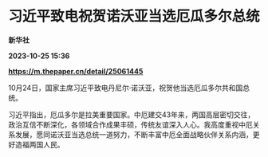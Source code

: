 # 习近平致电祝贺诺沃亚当选厄瓜多尔总统
**新华社**

**2023-10-25 15:36**

**https://m.thepaper.cn/detail/25061445**

10月24日，国家主席习近平致电丹尼尔·诺沃亚，祝贺他当选厄瓜多尔共和国总统。

习近平指出，厄瓜多尔是拉美重要国家。中厄建交43年来，两国高层密切交往，政治互信不断深化，各领域合作成果丰硕，传统友谊深入人心。我高度重视中厄关系发展，愿同诺沃亚当选总统一道努力，不断丰富中厄全面战略伙伴关系内涵，更好造福两国人民。